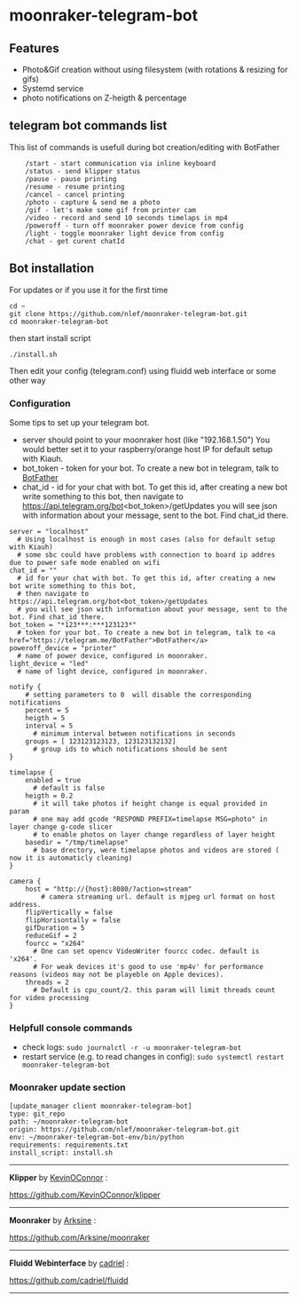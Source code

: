 # moonraker-telegram-bot

## Features
- Photo&Gif creation without using filesystem (with rotations & resizing for gifs)
- Systemd service
- photo notifications on Z-heigth & percentage

## telegram bot commands list
This list of commands is usefull during bot creation/editing with BotFather
```
    /start - start communication via inline keyboard 
    /status - send klipper status
    /pause - pause printing
    /resume - resume printing
    /cancel - cancel printing
    /photo - capture & send me a photo
    /gif - let's make some gif from printer cam
    /video - record and send 10 seconds timelaps in mp4
    /poweroff - turn off moonraker power device from config
    /light - toggle moonraker light device from config
    /chat - get curent chatId
```

## Bot installation

For updates or if you use it for the first time
```
cd ~
git clone https://github.com/nlef/moonraker-telegram-bot.git
cd moonraker-telegram-bot
```
then start install script
```
./install.sh
```

Then edit your config (telegram.conf) using fluidd web interface or some other way

### Configuration
Some tips to set up your telegram bot.
- server should point to your moonraker host (like "192.168.1.50") You would better set it to your raspberry/orange host IP for default setup with Kiauh.
- bot_token - token for your bot. To create a new bot in telegram, talk to <a href="https://telegram.me/BotFather">BotFather</a>
- chat_id - id for your chat with bot. To get this id, after creating a new bot write something to this bot, then navigate to https://api.telegram.org/bot<bot_token>/getUpdates
  you will see json with information about your message, sent to the bot. Find chat_id there.
```
server = "localhost"
  # Using localhost is enough in most cases (also for default setup with Kiauh)
  # some sbc could have problems with connection to board ip addres due to power safe mode enabled on wifi
chat_id = ""
  # id for your chat with bot. To get this id, after creating a new bot write something to this bot,
  # then navigate to https://api.telegram.org/bot<bot_token>/getUpdates
  # you will see json with information about your message, sent to the bot. Find chat_id there.
bot_token = "*123***:***123123*"
  # token for your bot. To create a new bot in telegram, talk to <a href="https://telegram.me/BotFather">BotFather</a>
poweroff_device = "printer"
  # name of power device, configured in moonraker.
light_device = "led"
  # name of light device, configured in moonraker.

notify {
    # setting parameters to 0  will disable the corresponding notifications 
    percent = 5
    heigth = 5
    interval = 5
      # minimum interval between notifications in seconds
    groups = [ 123123123123, 123123132132]
      # group ids to which notifications should be sent 
}

timelapse {
    enabled = true
      # default is false
    heigth = 0.2
      # it will take photos if height change is equal provided in param
      # one may add gcode "RESPOND PREFIX=timelapse MSG=photo" in layer change g-code slicer
      # to enable photos on layer change regardless of layer height
    basedir = "/tmp/timelapse"
      # base drectory, were timelapse photos and videos are stored ( now it is automaticly cleaning) 
}

camera {
    host = "http://{host}:8080/?action=stream"
        # camera streaming url. default is mjpeg url format on host address.
    flipVertically = false
    flipHorisontally = false
    gifDuration = 5
    reduceGif = 2
    fourcc = "x264"
      # One can set opencv VideoWriter fourcc codec. default is 'x264'. 
      # For weak devices it's good to use 'mp4v' for performance reasons (videos may not be playeble on Apple devices). 
    threads = 2
      # Default is cpu_count/2. this param will limit threads count for video processing
}
```


### Helpfull console commands
- check logs: ```sudo journalctl -r -u moonraker-telegram-bot```
- restart service (e.g. to read changes in config): ```sudo systemctl restart moonraker-telegram-bot```

### Moonraker update section
```
[update_manager client moonraker-telegram-bot]
type: git_repo
path: ~/moonraker-telegram-bot
origin: https://github.com/nlef/moonraker-telegram-bot.git
env: ~/moonraker-telegram-bot-env/bin/python
requirements: requirements.txt
install_script: install.sh
```

---

**Klipper** by [KevinOConnor](https://github.com/KevinOConnor) :

https://github.com/KevinOConnor/klipper

---


**Moonraker** by [Arksine](https://github.com/Arksine) :

https://github.com/Arksine/moonraker

---

**Fluidd Webinterface** by [cadriel](https://github.com/cadriel) :

https://github.com/cadriel/fluidd

---